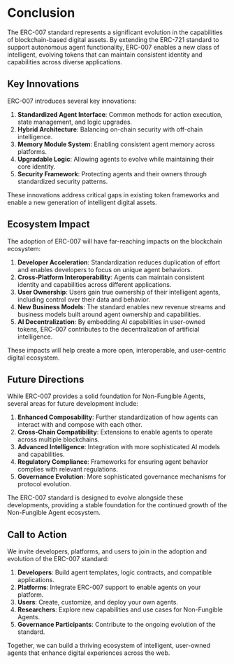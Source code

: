 # Conclusion

The ERC-007 standard represents a significant evolution in the capabilities of blockchain-based digital assets. By extending the ERC-721 standard to support autonomous agent functionality, ERC-007 enables a new class of intelligent, evolving tokens that can maintain consistent identity and capabilities across diverse applications.

## Key Innovations

ERC-007 introduces several key innovations:

1. **Standardized Agent Interface**: Common methods for action execution, state management, and logic upgrades.
2. **Hybrid Architecture**: Balancing on-chain security with off-chain intelligence.
3. **Memory Module System**: Enabling consistent agent memory across platforms.
4. **Upgradable Logic**: Allowing agents to evolve while maintaining their core identity.
5. **Security Framework**: Protecting agents and their owners through standardized security patterns.

These innovations address critical gaps in existing token frameworks and enable a new generation of intelligent digital assets.

## Ecosystem Impact

The adoption of ERC-007 will have far-reaching impacts on the blockchain ecosystem:

1. **Developer Acceleration**: Standardization reduces duplication of effort and enables developers to focus on unique agent behaviors.
2. **Cross-Platform Interoperability**: Agents can maintain consistent identity and capabilities across different applications.
3. **User Ownership**: Users gain true ownership of their intelligent agents, including control over their data and behavior.
4. **New Business Models**: The standard enables new revenue streams and business models built around agent ownership and capabilities.
5. **AI Decentralization**: By embedding AI capabilities in user-owned tokens, ERC-007 contributes to the decentralization of artificial intelligence.

These impacts will help create a more open, interoperable, and user-centric digital ecosystem.

## Future Directions

While ERC-007 provides a solid foundation for Non-Fungible Agents, several areas for future development include:

1. **Enhanced Composability**: Further standardization of how agents can interact with and compose with each other.
2. **Cross-Chain Compatibility**: Extensions to enable agents to operate across multiple blockchains.
3. **Advanced Intelligence**: Integration with more sophisticated AI models and capabilities.
4. **Regulatory Compliance**: Frameworks for ensuring agent behavior complies with relevant regulations.
5. **Governance Evolution**: More sophisticated governance mechanisms for protocol evolution.

The ERC-007 standard is designed to evolve alongside these developments, providing a stable foundation for the continued growth of the Non-Fungible Agent ecosystem.

## Call to Action

We invite developers, platforms, and users to join in the adoption and evolution of the ERC-007 standard:

1. **Developers**: Build agent templates, logic contracts, and compatible applications.
2. **Platforms**: Integrate ERC-007 support to enable agents on your platform.
3. **Users**: Create, customize, and deploy your own agents.
4. **Researchers**: Explore new capabilities and use cases for Non-Fungible Agents.
5. **Governance Participants**: Contribute to the ongoing evolution of the standard.

Together, we can build a thriving ecosystem of intelligent, user-owned agents that enhance digital experiences across the web.
